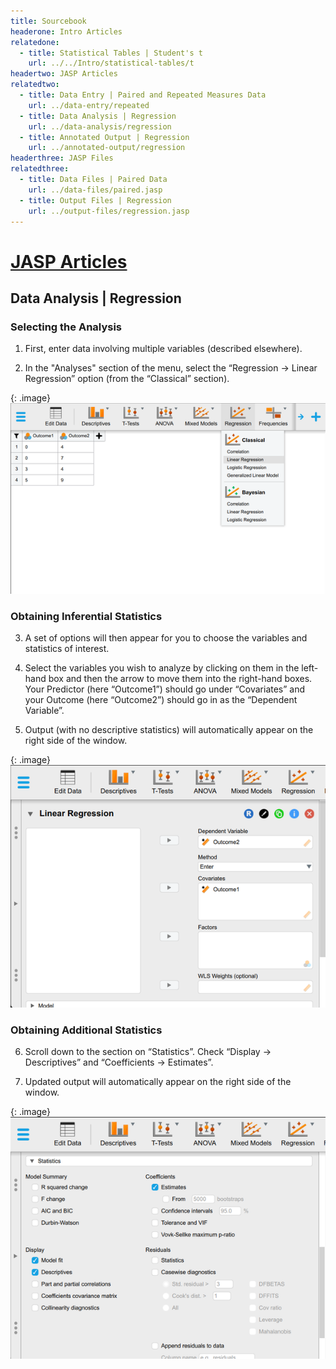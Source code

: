 ```yaml
---
title: Sourcebook
headerone: Intro Articles
relatedone:
  - title: Statistical Tables | Student's t
    url: ../../Intro/statistical-tables/t
headertwo: JASP Articles
relatedtwo:
  - title: Data Entry | Paired and Repeated Measures Data
    url: ../data-entry/repeated
  - title: Data Analysis | Regression
    url: ../data-analysis/regression
  - title: Annotated Output | Regression
    url: ../annotated-output/regression
headerthree: JASP Files
relatedthree:
  - title: Data Files | Paired Data
    url: ../data-files/paired.jasp
  - title: Output Files | Regression
    url: ../output-files/regression.jasp
---
```


# [JASP Articles](../index.md)

## Data Analysis | Regression

### Selecting the Analysis

1. First, enter data involving multiple variables (described elsewhere).

2. In the "Analyses" section of the menu, select the “Regression -> Linear Regression” option (from the “Classical” section).

{: .image}
![Screenshot for selecting analysis](regression1.png)

### Obtaining Inferential Statistics

3. A set of options will then appear for you to choose the variables and statistics of interest.

4. Select the variables you wish to analyze by clicking on them in the left-hand box and then the arrow to move them into the right-hand boxes. Your Predictor (here “Outcome1”) should go under “Covariates” and your Outcome (here “Outcome2”) should go in as the “Dependent Variable”. 

5. Output (with no descriptive statistics) will automatically appear on the right side of the window. 

{: .image}
![Screenshot for obtaining inferentials](regression2.png)

### Obtaining Additional Statistics

6. Scroll down to the section on “Statistics”. Check “Display -> Descriptives” and “Coefficients -> Estimates”.

7. Updated output will automatically appear on the right side of the window.

{: .image}
![Screenshot for obtaining additional statistics](regression3.png)
